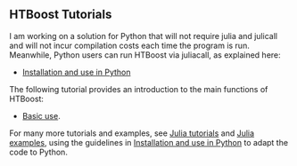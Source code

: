## HTBoost Tutorials

I am working on a solution for Python that will not require julia and julicall and will not incur compilation costs each time the program is run. Meanwhile, Python users can run HTBoost via juliacall, as explained here:

  * [Installation and use in Python](tutorials_py/Installation_and_use_in_Python.md)

The following tutorial provides an introduction to the main functions of HTBoost:

  * [Basic use](tutorials_py/Basic_use.md).  

 For many more tutorials and examples, see [Julia tutorials](Tutorials.md) and [Julia examples](Examples.md), using the guidelines in [Installation and use in Python](tutorials_py/Installation_and_use_in_Python.md) to adapt the code to Python. 



